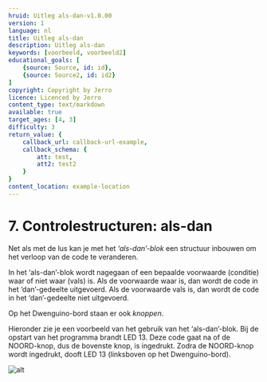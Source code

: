 ```yaml
---
hruid: Uitleg als-dan-v1.0.00
version: 1
language: nl
title: Uitleg als-dan
description: Uitleg als-dan
keywords: [voorbeeld, voorbeeld2]
educational_goals: [
    {source: Source, id: id}, 
    {source: Source2, id: id2}
]
copyright: Copyright by Jerro
licence: Licenced by Jerro
content_type: text/markdown
available: true
target_ages: [4, 3]
difficulty: 3
return_value: {
    callback_url: callback-url-example,
    callback_schema: {
        att: test,
        att2: test2
    }
}
content_location: example-location
---
```


# 7. Controlestructuren: als-dan

Net als met de lus kan je met het *‘als-dan’-blok* een structuur inbouwen om het verloop van de code te veranderen.

In het ‘als-dan’-blok wordt nagegaan of een bepaalde voorwaarde (conditie) waar of niet waar (vals) is. Als de voorwaarde waar is, dan wordt de code in het ‘dan’-gedeelte uitgevoerd. Als de voorwaarde vals is, dan wordt de code in het ‘dan’-gedeelte niet uitgevoerd.

Op het Dwenguino-bord staan er ook *knoppen*.

Hieronder zie je een voorbeeld van het gebruik van het ‘als-dan’-blok. Bij de opstart van het programma brandt LED 13. Deze code gaat na of de NOORD-knop, dus de bovenste knop, is ingedrukt. Zodra de NOORD-knop wordt ingedrukt, dooft LED 13 (linksboven op het Dwenguino-bord).

![alt](https://scholen.dwengo.org/static/alsdancode.png "Afb. alsdan")